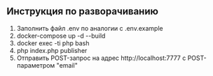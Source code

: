 Инструкция по разворачиванию
-------------------
1) Заполнить файл .env по аналогии с .env.example
2) docker-compose up -d --build
3) docker exec -ti php bash
4) php index.php publisher
5) Отправить POST-запрос на адрес http://localhost:7777 с POST-параметром "email"
